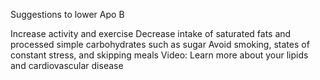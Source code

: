﻿Suggestions to lower Apo B

Increase activity and exercise Decrease intake of saturated fats and processed simple carbohydrates such as sugar Avoid smoking, states of constant
stress, and skipping meals Video: Learn more about your lipids and cardiovascular disease
